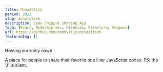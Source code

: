 ```yaml
---
title: MonoJStick
period: 2022
slug: monojstick
description: Code Snippet Sharing App
tech: [React, Node/Express, Firebase, Firestore, Webpack]
url: https://github.com/tommyli10/MonoJStich
featuredImg: []
---
```


Hosting currently down

A place for people to share their favorite one liner JavaScript codes. PS: the 'J' is silent.